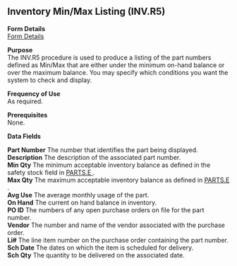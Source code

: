 ##  Inventory Min/Max Listing (INV.R5)

<PageHeader />

**Form Details**  
[ Form Details ](INV-R5-1/README.md)   

**Purpose**  
The INV.R5 procedure is used to produce a listing of the part numbers defined
as Min/Max that are either under the minimum on-hand balance or over the
maximum balance. You may specify which conditions you want the system to check
and display.

**Frequency of Use**  
As required.

**Prerequisites**  
None.

**Data Fields**

**Part Number** The number that identifies the part being displayed.  
**Description** The description of the associated part number.  
**Min Qty** The minimum acceptable inventory balance as defined in the safety stock field in [ PARTS.E ](../../../../rover/AP-OVERVIEW/AP-ENTRY/ACCT-CONTROL/ACCT-CONTROL-1/ar-e/PARTS-E) .   
**Max Qty** The maximum acceptable inventory balance as defined in [ PARTS.E ](../../../../rover/AP-OVERVIEW/AP-ENTRY/ACCT-CONTROL/ACCT-CONTROL-1/ar-e/PARTS-E) .   
**Avg Use** The average monthly usage of the part.  
**On Hand** The current on hand balance in inventory.  
**PO ID** The numbers of any open purchase orders on file for the part number.  
**Vendor** The number and name of the vendor associated with the purchase
order.  
**Li#** The line item number on the purchase order containing the part number.  
**Sch Date** The dates on which the item is scheduled for delivery.  
**Sch Qty** The quantity to be delivered on the associated date.  
  
<badge text= "Version 8.10.57" vertical="middle" />

<PageFooter />